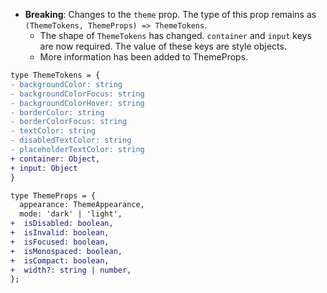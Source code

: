 - **Breaking**: Changes to the `theme` prop. The type of this prop remains as `(ThemeTokens, ThemeProps) => ThemeTokens`.
  - The shape of `ThemeTokens` has changed. `container` and `input` keys are now required. The value of these keys are style objects.
  - More information has been added to ThemeProps.

```diff
type ThemeTokens = {
- backgroundColor: string
- backgroundColorFocus: string
- backgroundColorHover: string
- borderColor: string
- borderColorFocus: string
- textColor: string
- disabledTextColor: string
- placeholderTextColor: string
+ container: Object,
+ input: Object
}

type ThemeProps = {
  appearance: ThemeAppearance,
  mode: 'dark' | 'light',
+  isDisabled: boolean,
+  isInvalid: boolean,
+  isFocused: boolean,
+  isMonospaced: boolean,
+  isCompact: boolean,
+  width?: string | number,
};
```
